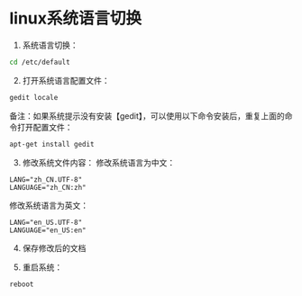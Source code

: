 # linux系统语言切换

1. 系统语言切换：
```bash
cd /etc/default
```

2. 打开系统语言配置文件：
```bash
gedit locale
```

备注：如果系统提示没有安装【gedit】，可以使用以下命令安装后，重复上面的命令打开配置文件：
```bash
apt-get install gedit
```

3. 修改系统文件内容：
修改系统语言为中文：
```
LANG="zh_CN.UTF-8"
LANGUAGE="zh_CN:zh"
```
修改系统语言为英文：
```
LANG="en_US.UTF-8"
LANGUAGE="en_US:en"
```

4. 保存修改后的文档

5. 重启系统：
```bash
reboot
```